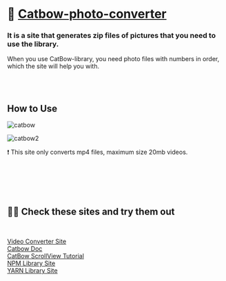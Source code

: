 # 🌈 [Catbow-photo-converter](https://catbow.github.io/catbow-photo-converter/)

### It is a site that generates zip files of pictures that you need to use the library.

When you use CatBow-library, you need photo files with numbers in order, which the site will help you with.

<br>
<br>

## How to Use

![catbow](https://user-images.githubusercontent.com/95282989/208018289-0624c107-7f1a-4e8d-8aee-440a8e1e47a1.gif)

![catbow2](https://user-images.githubusercontent.com/95282989/208023304-092a45b3-69b7-4c39-a487-40801dc2f47b.gif)

❗️ This site only converts mp4 files, maximum size 20mb videos.

<br>
<br>
<br>
<br>

## 🌈🤗 Check these sites and try them out

<br>

[Video Converter Site](https://catbow.github.io/catbow-photo-converter/) <br>
[Catbow Doc](https://catbow.github.io/catbow-docs/) <br>
[CatBow ScrollView Tutorial](https://catbow.github.io/catbow-docs/scrollview) <br>
[NPM Library Site](https://www.npmjs.com/package/react-catbow-scrollview) <br>
[YARN Library Site](https://yarnpkg.com/package/react-catbow-scrollview) <br>
